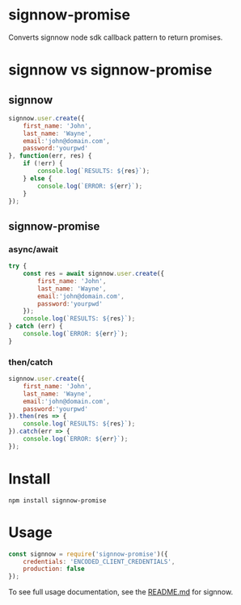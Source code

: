 # signnow-promise
Converts signnow node sdk callback pattern to return promises.

# signnow vs signnow-promise

## signnow
```javascript
signnow.user.create({
    first_name: 'John',
    last_name: 'Wayne',
    email:'john@domain.com',
    password:'yourpwd'
}, function(err, res) {
    if (!err) {
        console.log(`RESULTS: ${res}`);
    } else {
        console.log(`ERROR: ${err}`);
    }
});
```

## signnow-promise

### async/await
```javascript
try {
    const res = await signnow.user.create({
        first_name: 'John',
        last_name: 'Wayne',
        email:'john@domain.com',
        password:'yourpwd'
    });
    console.log(`RESULTS: ${res}`);
} catch (err) {
    console.log(`ERROR: ${err}`);
}
```

### then/catch
```javascript
signnow.user.create({
    first_name: 'John',
    last_name: 'Wayne',
    email:'john@domain.com',
    password:'yourpwd'
}).then(res => {
    console.log(`RESULTS: ${res}`);
}).catch(err => {
    console.log(`ERROR: ${err}`);
});
```

# Install
`npm install signnow-promise`

# Usage

```javascript
const signnow = require('signnow-promise')({
    credentials: 'ENCODED_CLIENT_CREDENTIALS',
    production: false
});
```

To see full usage documentation, see the [README.md](https://github.com/signnow/SignNowNodeSDK/blob/master/README.md) for signnow.
